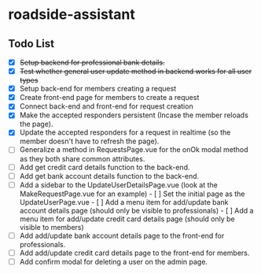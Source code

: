 # roadside-assistant

## Todo List

- [x] ~~Setup backend for professional bank details.~~
- [x] ~~Test whether general user update method in backend works for all user types~~
- [x] Setup back-end for members creating a request
- [x] Create front-end page for members to create a request
- [x] Connect back-end and front-end for request creation
- [x] Make the accepted responders persistent (Incase the member reloads the page).
- [x] Update the accepted responders for a request in realtime (so the member doesn't have to refresh the page).
- [ ] Generalize a method in RequestsPage.vue for the onOk modal method as they both share common attributes.
- [ ] Add get credit card details function to the back-end.
- [ ] Add get bank account details function to the back-end.
- [ ] Add a sidebar to the UpdateUserDetailsPage.vue (look at the MakeRequestPage.vue for an example)
      - [ ] Set the initial page as the UpdateUserPage.vue
      - [ ] Add a menu item for add/update bank account details page (should only be visible to professionals)
      - [ ] Add a menu item for add/update credit card details page (should only be visible to members)
- [ ] Add add/update bank account details page to the front-end for professionals.
- [ ] Add add/update credit card details page to the front-end for members.
- [ ] Add confirm modal for deleting a user on the admin page.
